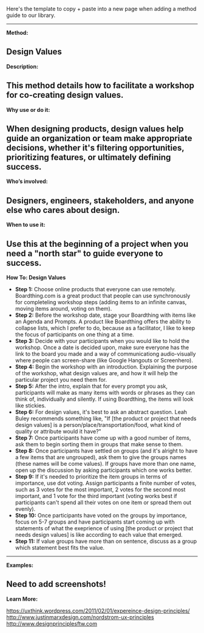 Here's the template to copy + paste into a new page when adding a method guide to our library. 

---

**Method:**

Design Values
---

**Description:**

This method details how to facilitate a workshop for co-creating design values.
---

**Why use or do it:**

When designing products, design values help guide an organization or team make appropriate decisions, whether it's filtering opportunities, prioritizing features, or ultimately defining success. 
---

**Who’s involved:**

Designers, engineers, stakeholders, and anyone else who cares about design.
---

**When to use it:**

Use this at the beginning of a project when you need a "north star" to guide everyone to success.
---

**How To: Design Values**

* **Step 1:** Choose online products that everyone can use remotely. Boardthing.com is a great product that people can use synchronously for completeling workshop steps (adding items to an infinite canvas, moving items around, voting on them).
* **Step 2:** Before the workshop date, stage your Boardthing with items like an Agenda and Prompts. A product like Boardthing offers the ability to collapse lists, which I prefer to do, because as a facilitator, I like to keep the focus of participants on one thing at a time.
* **Step 3:** Decide with your participants when you would like to hold the workshop. Once a date is decided upon, make sure everyone has the link to the board you made and a way of communicationg audio-visually where people can screen-share (like Google Hangouts or Screenhero).
* **Step 4:** Begin the workshop with an introduction. Explaining the purpose of the workshop, what design values are, and how it will help the particular project you need them for. 
* **Step 5:** After the intro, explain that for every prompt you ask, participants will make as many items with words or phrases as they can think of, individually and silently. If using Boardthing, the items will look like stickies.
* **Step 6:** For design values, it's best to ask an abstract question. Leah Buley recommends something like, "If [the product or project that needs design values] is a person/place/transportation/food, what kind of quality or attribute would it have?"
* **Step 7:** Once participants have come up with a good number of items, ask them to begin sorting them in groups that make sense to them.
* **Step 8:** Once participants have settled on groups (and it's alright to have a few items that are ungrouped), ask them to give the groups names (these names will be come values). If groups have more than one name, open up the discussion by asking participants which one works better. 
* **Step 9:** If it's needed to prioritize the item groups in terms of importance, use dot voting. Assign participants a finite number of votes, such as 3 votes for the most important, 2 votes for the second most important, and 1 vote for the third important (voting works best if participants can't spend all their votes on one item or spread them out evenly).
* **Step 10:** Once participants have voted on the groups by importance, focus on 5-7 groups and have participants start coming up with statements of what the exeprience of using [the product or project that needs design values] is like according to each value that emerged.
* **Step 11:** If value groups have more than on sentence, discuss as a group which statement best fits the value.
---

**Examples:**

Need to add screenshots!
---
**Learn More:**

https://uxthink.wordpress.com/2011/02/01/expereince-design-principles/
http://www.justinmarxdesign.com/nordstrom-ux-principles
http://www.designprinciplesftw.com

